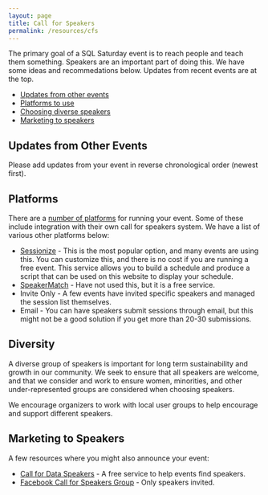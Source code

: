 ```yaml
---
layout: page
title: Call for Speakers
permalink: /resources/cfs
---
```


The primary goal of a SQL Saturday event is to reach people and teach them something. Speakers are an important part of doing this. We have some ideas and recommedations below. Updates from recent events are at the top.

- [Updates from other events](#updates)
- [Platforms to use](#platforms)
- [Choosing diverse speakers](#diversity)
- [Marketing to speakers](#marketing)


## <a name="updates">Updates from Other Events</a>

Please add updates from your event in reverse chronological order (newest first). 

## <a name="platforms">Platforms</a>

There are a [number of platforms](/resources/platform) for running your event. Some of these include integration with their own call for speakers system. We have a list of various other platforms below:

- [Sessionize](https://sessionize.com/) - This is the most popular option, and many events are using this. You can customize this, and there is no cost if you are running a free event. This service allows you to build a schedule and produce a script that can be used on this website to display your schedule.
- [SpeakerMatch](https://www.speakermatch.com/) - Have not used this, but it is a free service.
- Invite Only - A few events have invited specific speakers and managed the session list themselves.
- Email - You can have speakers submit sessions through email, but this might not be a good solution if you get more than 20-30 submissions.


## <a name="diversity">Diversity</a>

A diverse group of speakers is important for long term sustainability and growth in our community. We seek to ensure that all speakers are welcome, and that we consider and work to ensure women, minorities, and other under-represented groups are considered when choosing speakers.

We encourage organizers to work with local user groups to help encourage and support different speakers.

## <a name="marketing">Marketing to Speakers</a>

A few resources where you might also announce your event:

- [Call for Data Speakers](https://callfordataspeakers.com/) - A free service to help events find speakers.
- [Facebook Call for Speakers Group](https://www.facebook.com/groups/Call4Speakers/) - Only speakers invited.
